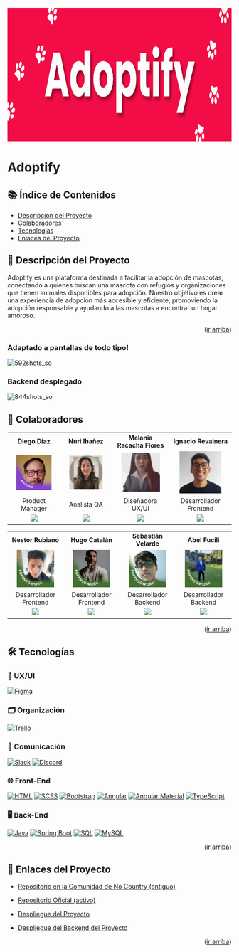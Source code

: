 <a id="readme-top"></a>

<p align="center">
  <img src="public/assets/readme-banner.png" height="300">
</p>

# Adoptify

## 📚 Índice de Contenidos

-   [Descripción del Proyecto](#description)
-   [Colaboradores](#collaborators)
-   [Tecnologías](#stack)
-   [Enlaces del Proyecto](#links)

## <span id="description">📝 Descripción del Proyecto</span>

Adoptify es una plataforma destinada a facilitar la adopción de mascotas, conectando a quienes buscan una mascota con refugios y organizaciones que tienen animales disponibles para adopción. Nuestro objetivo es crear una experiencia de adopción más accesible y eficiente, promoviendo la adopción responsable y ayudando a las mascotas a encontrar un hogar amoroso.

<p align="right">(<a href="#readme-top">ir arriba</a>)</p>

### <span id="description">Adaptado a pantallas de todo tipo!</span>
![592shots_so](https://github.com/user-attachments/assets/9836356a-7ca4-4d6a-bae7-8443dec945ba)

### <span id="description">Backend desplegado</span>
![844shots_so](https://github.com/user-attachments/assets/964ac696-fbd2-4ba3-b71f-ca423e9ff755)

## <span id="collaborators">🤝 Colaboradores</span>

<table align="center">
  <tr>
    <td align="center"><b>Diego Díaz</b></td>
    <td align="center"><b>Nuri Ibañez</b></td>
    <td align="center"><b>Melania Racacha Flores</b></td>
    <td align="center"><b>Ignacio Revainera</b></td>
  </tr>
  <tr>
    <td align="center"><a href="https://www.linkedin.com/in/diego-d%C3%ADaz-44633a28b/" target="_blank"><img src="public/assets/home/profiles/diego.webp" width="75%"></a></td>
    <td align="center"><a href="https://www.linkedin.com/in/nuriei/" target="_blank"><img src="public/assets/home/profiles/nuri.webp" width="75%"></a></td>
    <td align="center"><a href="https://www.linkedin.com/in/melania-racacha-flores/" target="_blank"><img src="public/assets/home/profiles/melania.webp" width="75%"></a></td>
    <td align="center"><a href="https://www.linkedin.com/in/ignaciorevainera" target="_blank"><img src="public/assets/home/profiles/ignacio.webp" width="75%"></a></td>
  </tr>
  <tr>
    <td align="center">Product Manager</td>
    <td align="center">Analista QA</td>
    <td align="center">Diseñadora UX/UI</td>
    <td align="center">Desarrollador Frontend</td>
  </tr>
  <tr>
    <td align="center"><a href="https://www.linkedin.com/in/diego-d%C3%ADaz-44633a28b/" target="_blank"><img src="https://img.shields.io/badge/-LinkedIn-blue?logo=linkedin" width="50%"></a></td>
    <td align="center"><a href="https://www.linkedin.com/in/nuriei/" target="_blank"><img src="https://img.shields.io/badge/-LinkedIn-blue?logo=linkedin" width="50%"></a></td>
    <td align="center"><a href="https://www.linkedin.com/in/melania-racacha-flores/" target="_blank"><img src="https://img.shields.io/badge/-LinkedIn-blue?logo=linkedin" width="50%"></a></td>
    <td align="center"><a href="https://www.linkedin.com/in/ignaciorevainera" target="_blank"><img src="https://img.shields.io/badge/-LinkedIn-blue?logo=linkedin" width="50%"></a></td>
  </tr>
</table>

<table align="center">
  <tr>
    <td align="center"><b>Nestor Rubiano</b></td>
    <td align="center"><b>Hugo Catalán</b></td>
    <td align="center"><b>Sebastián Velarde</b></td>
    <td align="center"><b>Abel Fucili</b></td>
  </tr>
  <tr>
    <td align="center"><a href="https://www.linkedin.com/in/nestor-rubiano-b205a9270/" target="_blank"><img src="public/assets/home/profiles/nestor.webp" width="75%"></a></td>
    <td align="center"><a href="https://www.linkedin.com/in/hugo-catalan-895886133/" target="_blank"><img src="public/assets/home/profiles/hugo.webp" width="75%"></a></td>
    <td align="center"><a href="https://www.linkedin.com/in/sebasvelardedev/" target="_blank"><img src="public/assets/home/profiles/sebastian.webp" width="75%"></a></td>
    <td align="center"><a href="https://www.linkedin.com/in/abel-fucili-12055aa5/" target="_blank"><img src="public/assets/home/profiles/abel.webp" width="75%"></a></td>
  </tr>
  <tr>
    <td align="center">Desarrollador Frontend</td>
    <td align="center">Desarrollador Frontend</td>
    <td align="center">Desarrollador Backend</td>
    <td align="center">Desarrollador Backend</td>
  </tr>
  <tr>
    <td align="center"><a href="https://www.linkedin.com/in/nestor-rubiano-b205a9270/" target="_blank"><img src="https://img.shields.io/badge/-LinkedIn-blue?logo=linkedin" width="50%"></a></td>
    <td align="center"><a href="https://www.linkedin.com/in/hugo-catalan-895886133/" target="_blank"><img src="https://img.shields.io/badge/-LinkedIn-blue?logo=linkedin" width="50%"></a></td>
    <td align="center"><a href="https://www.linkedin.com/in/sebasvelardedev/" target="_blank"><img src="https://img.shields.io/badge/-LinkedIn-blue?logo=linkedin" width="50%"></a></td>
    <td align="center"><a href="https://www.linkedin.com/in/abel-fucili-12055aa5/" target="_blank"><img src="https://img.shields.io/badge/-LinkedIn-blue?logo=linkedin" width="50%"></a></td>
  </tr>
</table>

<p align="right">(<a href="#readme-top">ir arriba</a>)</p>

## <span id="stack">🛠️ Tecnologías</span>

### 🎨 UX/UI

[![Figma](https://img.shields.io/badge/Diseño-Figma-F24E1E)](https://www.figma.com/)

### 🗂️ Organización

[![Trello](https://img.shields.io/badge/Tareas-Trello-0052CC)](https://trello.com/)

### 💬 Comunicación

[![Slack](https://img.shields.io/badge/Comunicación-Slack-4A154B)](https://slack.com/)
[![Discord](https://img.shields.io/badge/Comunicación-Discord-7289DA)](https://discord.com/)

### 🌐 Front-End

[![HTML](https://img.shields.io/badge/Lenguaje-HTML-E34F26)](https://developer.mozilla.org/en-US/docs/Web/HTML)
[![SCSS](https://img.shields.io/badge/Lenguaje-SASS-CC6699)](https://sass-lang.com/)
[![Bootstrap](https://img.shields.io/badge/Librería-Bootstrap-563d7c)](https://getbootstrap.com/)
[![Angular](https://img.shields.io/badge/Framework-Angular-dc0030)](https://angular.io/)
[![Angular Material](https://img.shields.io/badge/Librería-Angular%20Material-eab200)](https://material.angular.io/)
[![TypeScript](https://img.shields.io/badge/Lenguaje-TypeScript-007acc)](https://www.typescriptlang.org/)

### 🖥️ Back-End

[![Java](https://img.shields.io/badge/Lenguaje-Java-ff4b2f)](https://www.java.com/)
[![Spring Boot](https://img.shields.io/badge/Framework-Spring%20Boot-004d00)](https://spring.io/projects/spring-boot)
[![SQL](https://img.shields.io/badge/Base%20de%20Datos-SQL-lightgrey)](https://www.postgresql.org/)
[![MySQL](https://img.shields.io/badge/Base%20de%20Datos-MySQL-blue)](https://www.mysql.com/)

<p align="right">(<a href="#readme-top">ir arriba</a>)</p>

## <span id="links">🔗 Enlaces del Proyecto</span>

- [Repositorio en la Comunidad de No Country (antiguo)](https://github.com/No-Country-simulation/c19-42-n-java-react/)
- [Repositorio Oficial (activo)](https://github.com/ignaciorevainera/c19-42-n-java-react/)

- [Despliegue del Proyecto](https://c19-42-n-java-react.vercel.app/)
- [Despliegue del Backend del Proyecto](https://c19-42-n-java-react.vercel.app/)

<p align="right">(<a href="#readme-top">ir arriba</a>)</p>
